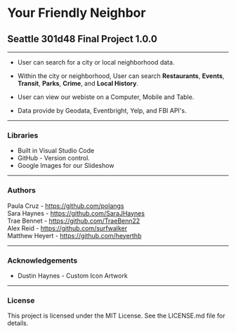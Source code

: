 
# Your Friendly Neighbor

## Seattle 301d48 Final Project 1.0.0
***
- User can search for a city or local neighborhood data.  

- Within the city or neighborhood, User can search **Restaurants**, **Events**, **Transit**, **Parks**, **Crime**, and **Local History**.   

- User can view our webiste on a Computer, Mobile and Table.    

- Data provide by Geodata, Eventbright, Yelp, and FBI API's.   

***


### Libraries  

- Built in Visual Studio Code
- GitHub - Version control.
- Google Images for our Slideshow
***  

### Authors  
Paula Cruz -  https://github.com/polangs  
Sara Haynes - https://github.com/SaraJHaynes  
Trae Bennet - https://github.com/TraeBenn22  
Alex Reid - https://github.com/surfwalker   
Matthew Heyert - https://github.com/heyerthb 
***

### Acknowledgements     
- Dustin Haynes - Custom Icon Artwork   
*** 

### License
This project is licensed under the MIT License. See the LICENSE.md file for details.